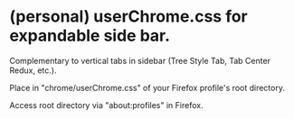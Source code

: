 # (personal) userChrome.css for expandable side bar.
Complementary to vertical tabs in sidebar (Tree Style Tab, Tab Center Redux, etc.).

Place in "chrome/userChrome.css" of your Firefox profile's root directory.

Access root directory via "about:profiles" in Firefox.
